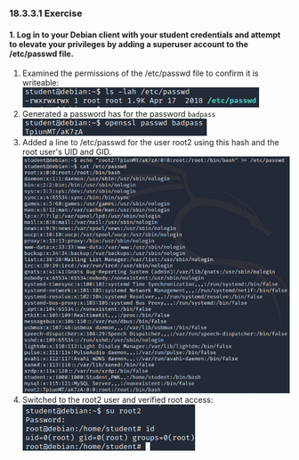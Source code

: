 ### 18.3.3.1 Exercise
#### 1. Log in to your Debian client with your student credentials and attempt to elevate your privileges by adding a superuser account to the /etc/passwd file.

1. Examined the permissions of the /etc/passwd file to confirm it is writeable:
   ![image-20200724160620786](.18.3.3.1.assets/image-20200724160620786.png)
2. Generated a password has for the password `badpass`
   ![image-20200724160650123](.18.3.3.1.assets/image-20200724160650123.png)
3. Added a line to /etc/passwd for the user root2 using this hash and the root user's UID and GID.
   ![image-20200724160728241](.18.3.3.1.assets/image-20200724160728241.png)
4. Switched to the root2 user and verified root access:
   ![image-20200724160815129](.18.3.3.1.assets/image-20200724160815129.png)